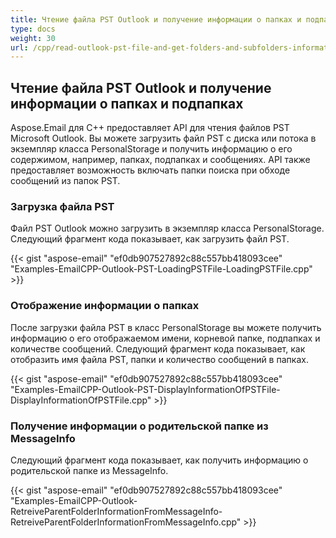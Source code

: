 ```yaml
---
title: Чтение файла PST Outlook и получение информации о папках и подпапках
type: docs
weight: 30
url: /cpp/read-outlook-pst-file-and-get-folders-and-subfolders-information/
---
```


## **Чтение файла PST Outlook и получение информации о папках и подпапках**
Aspose.Email для C++ предоставляет API для чтения файлов PST Microsoft Outlook. Вы можете загрузить файл PST с диска или потока в экземпляр класса PersonalStorage и получить информацию о его содержимом, например, папках, подпапках и сообщениях. API также предоставляет возможность включать папки поиска при обходе сообщений из папок PST.
### **Загрузка файла PST**
Файл PST Outlook можно загрузить в экземпляр класса PersonalStorage. Следующий фрагмент кода показывает, как загрузить файл PST.



{{< gist "aspose-email" "ef0db907527892c88c557bb418093cee" "Examples-EmailCPP-Outlook-PST-LoadingPSTFile-LoadingPSTFile.cpp" >}}
### **Отображение информации о папках**
После загрузки файла PST в класс PersonalStorage вы можете получить информацию о его отображаемом имени, корневой папке, подпапках и количестве сообщений. Следующий фрагмент кода показывает, как отобразить имя файла PST, папки и количество сообщений в папках.



{{< gist "aspose-email" "ef0db907527892c88c557bb418093cee" "Examples-EmailCPP-Outlook-PST-DisplayInformationOfPSTFile-DisplayInformationOfPSTFile.cpp" >}}
### **Получение информации о родительской папке из MessageInfo**
Следующий фрагмент кода показывает, как получить информацию о родительской папке из MessageInfo.



{{< gist "aspose-email" "ef0db907527892c88c557bb418093cee" "Examples-EmailCPP-Outlook-RetreiveParentFolderInformationFromMessageInfo-RetreiveParentFolderInformationFromMessageInfo.cpp" >}}